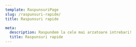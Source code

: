 ```yaml
---
template: RaspunsuriPage
slug: /raspunsuri-rapide/
title: Raspunsuri rapide

meta:
  description: Raspundem la cele mai arzatoare intrebari!
  title: Raspunsuri rapide
---
```

